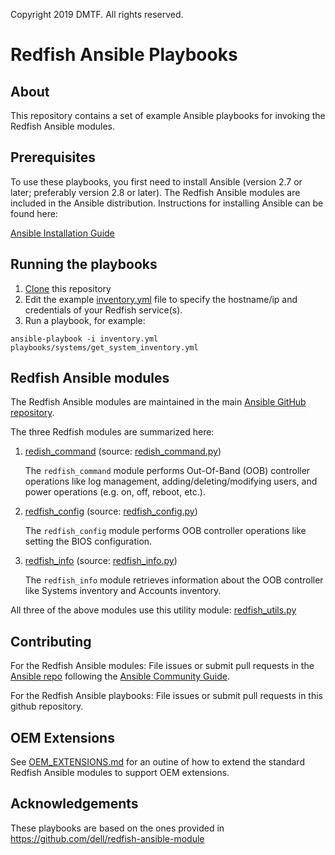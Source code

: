 Copyright 2019 DMTF. All rights reserved.

# Redfish Ansible Playbooks

## About

This repository contains a set of example Ansible playbooks for invoking the Redfish Ansible modules.

## Prerequisites

To use these playbooks, you first need to install Ansible (version 2.7 or later; preferably version 2.8 or later). The Redfish Ansible modules are included in the Ansible distribution. Instructions for installing Ansible can be found here:

[Ansible Installation Guide](https://docs.ansible.com/ansible/latest/installation_guide/intro_installation.html)

## Running the playbooks

1. [Clone](https://help.github.com/en/articles/cloning-a-repository) this repository
2. Edit the example [inventory.yml](inventory.yml) file to specify the hostname/ip and credentials of your Redfish service(s).
3. Run a playbook, for example:
```
ansible-playbook -i inventory.yml playbooks/systems/get_system_inventory.yml
```


## Redfish Ansible modules

The Redfish Ansible modules are maintained in the main [Ansible GitHub repository](https://github.com/ansible/ansible).

The three Redfish modules are summarized here:

1. [redish_command](https://docs.ansible.com/ansible/latest/modules/redfish_command_module.html) (source: [redish_command.py](https://github.com/ansible/ansible/blob/devel/lib/ansible/modules/remote_management/redfish/redfish_command.py))

	The `redfish_command` module performs Out-Of-Band (OOB) controller operations like log management, adding/deleting/modifying users, and power operations (e.g. on, off, reboot, etc.).

2. [redfish_config](https://docs.ansible.com/ansible/latest/modules/redfish_config_module.html) (source: [redfish_config.py](https://github.com/ansible/ansible/blob/devel/lib/ansible/modules/remote_management/redfish/redfish_config.py))

	The `redfish_config` module performs OOB controller operations like setting the BIOS configuration.

3. [redfish_info](https://docs.ansible.com/ansible/devel/modules/redfish_info_module.html) (source: [redfish_info.py](https://github.com/ansible/ansible/blob/devel/lib/ansible/modules/remote_management/redfish/redfish_info.py))

	The `redfish_info` module retrieves information about the OOB controller like Systems inventory and Accounts inventory.

All three of the above modules use this utility module: [redfish_utils.py](https://github.com/ansible/ansible/blob/devel/lib/ansible/module_utils/redfish_utils.py)


## Contributing

For the Redfish Ansible modules: File issues or submit pull requests in the [Ansible repo](https://github.com/ansible/ansible) following the [Ansible Community Guide](https://docs.ansible.com/ansible/latest/community/index.html).

For the Redfish Ansible playbooks: File issues or submit pull requests in this github repository.

## OEM Extensions

See [OEM_EXTENSIONS.md](OEM_EXTENSIONS.md) for an outine of how to extend the standard Redfish Ansible modules to support OEM extensions.

## Acknowledgements

These playbooks are based on the ones provided in https://github.com/dell/redfish-ansible-module


